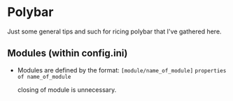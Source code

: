 # Polybar

Just some general tips and such for ricing polybar that I've gathered here.

## Modules (within config.ini)
- Modules are defined by the format:
    ```[module/name_of_module]```
    ```properties of name_of_module```
    
    closing of module is unnecessary. 